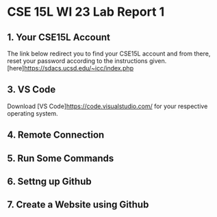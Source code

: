 # CSE 15L WI 23 Lab Report 1
## 1. Your CSE15L Account
The link below redirect you to find your CSE15L account and from there, reset your password according to the instructions given.
[here]https://sdacs.ucsd.edu/~icc/index.php

## 3. VS Code
Download [VS Code]https://code.visualstudio.com/ for your respective operating system.

## 4. Remote Connection

## 5. Run Some Commands

## 6. Settng up Github

## 7. Create a Website using Github
